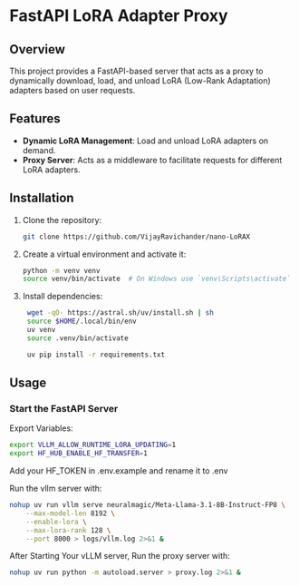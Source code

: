 # FastAPI LoRA Adapter Proxy

## Overview

This project provides a FastAPI-based server that acts as a proxy to dynamically download, load, and unload LoRA (Low-Rank Adaptation) adapters based on user requests.&#x20;

## Features

- **Dynamic LoRA Management**: Load and unload LoRA adapters on demand.
- **Proxy Server**: Acts as a middleware to facilitate requests for different LoRA adapters.

## Installation

1. Clone the repository:

   ```sh
   git clone https://github.com/VijayRavichander/nano-LoRAX
   ```

2. Create a virtual environment and activate it:

   ```sh
   python -m venv venv
   source venv/bin/activate  # On Windows use `venv\Scripts\activate`
   ```

3. Install dependencies:

   ```sh
    wget -qO- https://astral.sh/uv/install.sh | sh
    source $HOME/.local/bin/env
    uv venv
    source .venv/bin/activate

    uv pip install -r requirements.txt
   ```

## Usage

### Start the FastAPI Server

Export Variables:
```sh
export VLLM_ALLOW_RUNTIME_LORA_UPDATING=1
export HF_HUB_ENABLE_HF_TRANSFER=1
```

Add your HF_TOKEN in .env.example and rename it to .env

Run the vllm server with:

```sh
nohup uv run vllm serve neuralmagic/Meta-Llama-3.1-8B-Instruct-FP8 \
    --max-model-len 8192 \
    --enable-lora \
    --max-lora-rank 128 \
    --port 8000 > logs/vllm.log 2>&1 &
```

After Starting Your vLLM server, Run the proxy server with:
```sh
nohup uv run python -m autoload.server > proxy.log 2>&1 &
```

